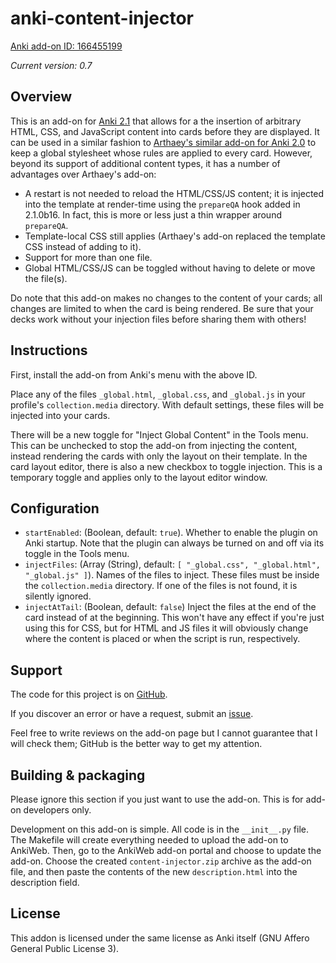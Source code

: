 # anki-content-injector

[Anki add-on ID: 166455199](https://ankiweb.net/shared/info/166455199)

*Current version: 0.7*

## Overview

This is an add-on for [Anki 2.1](https://apps.ankiweb.net) that allows for a
the insertion of arbitrary HTML, CSS, and JavaScript content into cards before
they are displayed. It can be used in a similar fashion to [Arthaey's similar
add-on for Anki 2.0](https://github.com/Arthaey/anki-global-css) to keep a
global stylesheet whose rules are applied to every card. However, beyond its
support of additional content types, it has a number of advantages over
Arthaey's add-on:

* A restart is not needed to reload the HTML/CSS/JS content; it is injected into
  the template at render-time using the `prepareQA` hook added in 2.1.0b16. In
  fact, this is more or less just a thin wrapper around `prepareQA`.
* Template-local CSS still applies (Arthaey's add-on replaced the template CSS
  instead of adding to it).
* Support for more than one file.
* Global HTML/CSS/JS can be toggled without having to delete or move the file(s).

Do note that this add-on makes no changes to the content of your cards; all
changes are limited to when the card is being rendered. Be sure that your
decks work without your injection files before sharing them with others!

## Instructions

First, install the add-on from Anki's menu with the above ID.

Place any of the files `_global.html`, `_global.css`, and `_global.js` in
your profile's `collection.media` directory. With default settings, these
files will be injected into your cards.

There will be a new toggle for "Inject Global Content" in the Tools menu. This
can be unchecked to stop the add-on from injecting the content, instead
rendering the cards with only the layout on their template. In the card layout
editor, there is also a new checkbox to toggle injection. This is a temporary
toggle and applies only to the layout editor window.

## Configuration

* `startEnabled`: (Boolean, default: `true`). Whether to enable the plugin on
  Anki startup. Note that the plugin can always be turned on and off via its
  toggle in the Tools menu.
* `injectFiles`: (Array (String), default: `[ "_global.css", "_global.html",
  "_global.js" ]`). Names of the files to inject. These files must be inside
  the `collection.media` directory. If one of the files is not found, it is
  silently ignored.
* `injectAtTail`: (Boolean, default: `false`) Inject the files at the end of the
  card instead of at the beginning. This won't have any effect if you're just
  using this for CSS, but for HTML and JS files it will obviously change
  where the content is placed or when the script is run, respectively.

## Support

The code for this project is on
[GitHub](https://github.com/zacharied/anki-global-css).

If you discover an error or have a request, submit an
[issue](https://github.com/zacharied/anki-global-css/issues/new).

Feel free to write reviews on the add-on page but I cannot guarantee that I
will check them; GitHub is the better way to get my attention.

## Building & packaging

Please ignore this section if you just want to use the add-on. This is for
add-on developers only.

Development on this add-on is simple. All code is in the `__init__.py` file.
The Makefile will create everything needed to upload the add-on to AnkiWeb.
Then, go to the AnkiWeb add-on portal and choose to update the add-on. Choose
the created `content-injector.zip` archive as the add-on file, and then paste
the contents of the new `description.html` into the description field.

## License

This addon is licensed under the same license as Anki itself (GNU Affero General
Public License 3).
